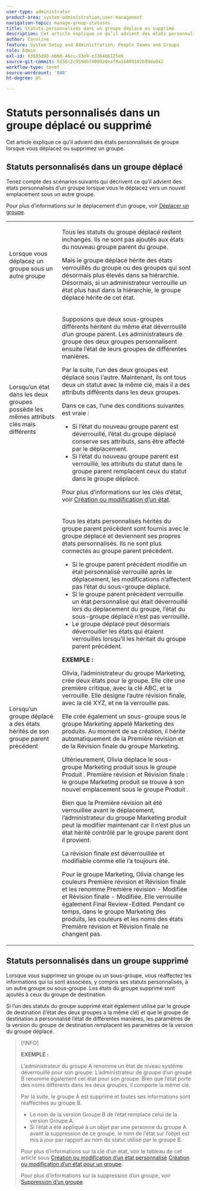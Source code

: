 ```yaml
---
user-type: administrator
product-area: system-administration;user-management
navigation-topic: manage-group-statuses
title: Statuts personnalisés dans un groupe déplacé ou supprimé
description: Cet article explique ce qu’il advient des états personnalisés de groupe lorsque vous déplacez ou supprimez un groupe.
author: Caroline
feature: System Setup and Administration, People Teams and Groups
role: Admin
exl-id: 83885d86-eb00-46cc-93e9-e3364b6125e8
source-git-commit: 5d36c2c959dbfd00920eaf0a16409102b99de042
workflow-type: tm+mt
source-wordcount: '848'
ht-degree: 0%

---
```


# Statuts personnalisés dans un groupe déplacé ou supprimé

Cet article explique ce qu’il advient des états personnalisés de groupe lorsque vous déplacez ou supprimez un groupe.

## Statuts personnalisés dans un groupe déplacé

Tenez compte des scénarios suivants qui décrivent ce qu’il advient des états personnalisés d’un groupe lorsque vous le déplacez vers un nouvel emplacement sous un autre groupe.

Pour plus d’informations sur le déplacement d’un groupe, voir [Déplacer un groupe](../../../administration-and-setup/manage-groups/create-and-manage-groups/move-a-group.md).

<table style="table-layout:auto"> 
 <col> 
 </col> 
 <col> 
 </col> 
 <tbody> 
  <tr> 
   <td role="rowheader">Lorsque vous déplacez un groupe sous un autre groupe </td> 
   <td> <p>Tous les statuts du groupe déplacé restent inchangés. Ils ne sont pas ajoutés aux états du nouveau groupe parent du groupe.</p> <p>Mais le groupe déplacé hérite des états verrouillés du groupe ou des groupes qui sont désormais plus élevés dans sa hiérarchie. Désormais, si un administrateur verrouille un état plus haut dans la hiérarchie, le groupe déplacé hérite de cet état.</p> </td> 
  </tr> 
  <tr> 
   <td role="rowheader">Lorsqu’un état dans les deux groupes possède les mêmes attributs clés mais différents</td> 
   <td> <p>Supposons que deux sous-groupes différents héritent du même état déverrouillé d’un groupe parent. Les administrateurs de groupe des deux groupes personnalisent ensuite l’état de leurs groupes de différentes manières.</p> <p>Par la suite, l’un des deux groupes est déplacé sous l’autre. Maintenant, ils ont tous deux un statut avec la même clé, mais il a des attributs différents dans les deux groupes.</p> <p>Dans ce cas, l’une des conditions suivantes est vraie :</p> 
    <ul> 
     <li>Si l’état du nouveau groupe parent est déverrouillé, l’état du groupe déplacé conserve ses attributs, sans être affecté par le déplacement.</li> 
     <li>Si l’état du nouveau groupe parent est verrouillé, les attributs du statut dans le groupe parent remplacent ceux du statut dans le groupe déplacé.</li> 
    </ul> <p>Pour plus d’informations sur les clés d’état, voir <a href="../../../administration-and-setup/customize-workfront/creating-custom-status-and-priority-labels/create-or-edit-a-status.md" class="MCXref xref">Création ou modification d’un état</a>.</p> </td> 
  </tr> 
  <tr> 
   <td>Lorsqu’un groupe déplacé a des états hérités de son groupe parent précédent </td> 
   <td> <p>Tous les états personnalisés hérités du groupe parent précédent sont fournis avec le groupe déplacé et deviennent ses propres états personnalisés. Ils ne sont plus connectés au groupe parent précédent.</p> 
    <ul> 
     <li>Si le groupe parent précédent modifie un état personnalisé verrouillé après le déplacement, les modifications n’affectent pas l’état du sous-groupe déplacé.</li> 
     <li>Si le groupe parent précédent verrouille un état personnalisé qui était déverrouillé lors du déplacement du groupe, l’état du sous-groupe déplacé n’est pas verrouillé.</li> 
     <li>Le groupe déplacé peut désormais déverrouiller les états qui étaient verrouillés lorsqu’il les héritait du groupe parent précédent.</li> 
    </ul> 
     <p><b>EXEMPLE :</b><p> 
     <p>Olivia, l’administrateur du groupe Marketing, crée deux états pour le groupe. Elle cite une première critique, avec la clé ABC, et la verrouille. Elle désigne l’autre révision finale, avec la clé XYZ, et ne la verrouille pas.</p> 
     <p>Elle crée également un sous-groupe sous le groupe Marketing appelé Marketing des produits. Au moment de sa création, il hérite automatiquement de la Première révision et de la Révision finale du groupe Marketing.</p> 
     <p>Ultérieurement, Olivia déplace le sous-groupe Marketing produit sous le groupe Produit . Première révision et Révision finale : le groupe Marketing produit se trouve à son nouvel emplacement sous le groupe Produit .</p> 
     <p>Bien que la Première révision ait été verrouillée avant le déplacement, l’administrateur du groupe Marketing produit peut la modifier maintenant car il n’est plus un état hérité contrôlé par le groupe parent dont il provient.</p> 
     <p>La révision finale est déverrouillée et modifiable comme elle l’a toujours été.</p> 
     <p>Pour le groupe Marketing, Olivia change les couleurs Première révision et Révision finale et les renomme Première révision - Modifiée et Révision finale - Modifiée. Elle verrouille également Final Review-Edited. Pendant ce temps, dans le groupe Marketing des produits, les couleurs et les noms des états Première révision et Révision finale ne changent pas.</p> 
    </div> </td> 
  </tr> 
 </tbody> 
</table>

## Statuts personnalisés dans un groupe supprimé

Lorsque vous supprimez un groupe ou un sous-groupe, vous réaffectez les informations qui lui sont associées, y compris ses statuts personnalisés, à un autre groupe ou sous-groupe. Les états du groupe supprimé sont ajoutés à ceux du groupe de destination.

Si l’un des statuts du groupe supprimé était également utilisé par le groupe de destination (l’état des deux groupes a la même clé) et que le groupe de destination a personnalisé l’état de différentes manières, les paramètres de la version du groupe de destination remplacent les paramètres de la version du groupe déplacé.

>[!INFO]
>
>**EXEMPLE :**
>
>L’administrateur du groupe A renomme un état de niveau système déverrouillé pour son groupe. L’administrateur de groupe d’un groupe B renomme également cet état pour son groupe. Bien que l’état porte des noms différents dans les deux groupes, il comporte la même clé.
>
>Par la suite, le groupe A est supprimé et toutes ses informations sont réaffectées au groupe B.
>
>* Le nom de la version Groupe B de l’état remplace celui de la version Groupe A.
>* Si l’état a été appliqué à un objet par une personne du groupe A avant la suppression de ce groupe, le nom de l’état sur l’objet est mis à jour par rapport au nom du statut utilisé par le groupe B.
>
>Pour plus d’informations sur la clé d’un état, voir le tableau de cet article sous [Création ou modification d’un état personnalisé](../../../administration-and-setup/customize-workfront/creating-custom-status-and-priority-labels/create-or-edit-a-status.md#create) [Création ou modification d’un état pour un groupe](../../../administration-and-setup/manage-groups/manage-group-statuses/create-or-edit-a-group-status.md#create).
>
>Pour plus d’informations sur la suppression d’un groupe, voir [Suppression d’un groupe](../../../administration-and-setup/manage-groups/create-and-manage-groups/delete-a-group.md).
